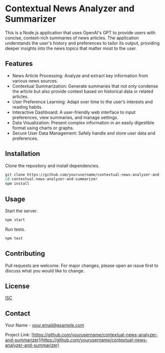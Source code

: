 # Contextual News Analyzer and Summarizer

This is a Node.js application that uses OpenAI's GPT to provide users with concise, context-rich summaries of news articles. The application understands the user's history and preferences to tailor its output, providing deeper insights into the news topics that matter most to the user.

## Features

- News Article Processing: Analyze and extract key information from various news sources.
- Contextual Summarization: Generate summaries that not only condense the article but also provide context based on historical data or related articles.
- User Preference Learning: Adapt over time to the user’s interests and reading habits.
- Interactive Dashboard: A user-friendly web interface to input preferences, view summaries, and manage settings.
- Data Visualization: Present complex information in an easily digestible format using charts or graphs.
- Secure User Data Management: Safely handle and store user data and preferences.

## Installation

Clone the repository and install dependencies.

```bash
git clone https://github.com/yourusername/contextual-news-analyzer-and-summarizer.git
cd contextual-news-analyzer-and-summarizer
npm install
```

## Usage

Start the server.

```bash
npm start
```

Run tests.

```bash
npm test
```

## Contributing

Pull requests are welcome. For major changes, please open an issue first to discuss what you would like to change.

## License

[ISC](https://choosealicense.com/licenses/isc/)

## Contact

Your Name - your.email@example.com

Project Link: [https://github.com/yourusername/contextual-news-analyzer-and-summarizer](https://github.com/yourusername/contextual-news-analyzer-and-summarizer)
